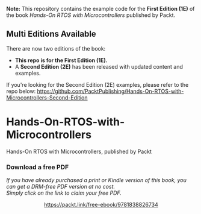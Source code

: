 **Note:** This repository contains the example code for the **First Edition (1E)** of the book *Hands-On RTOS with Microcontrollers* published by Packt.

## Multi Editions Available

There are now two editions of the book:

- **This repo is for the First Edition (1E).**
- A **Second Edition (2E)** has been released with updated content and examples.

If you're looking for the Second Edition (2E) examples, please refer to the repo below:
<a href="https://github.com/PacktPublishing/Hands-On-RTOS-with-Microcontrollers-Second-Edition">https://github.com/PacktPublishing/Hands-On-RTOS-with-Microcontrollers-Second-Edition</a>


# Hands-On-RTOS-with-Microcontrollers
 Hands-On RTOS with Microcontrollers, published by Packt
### Download a free PDF

 <i>If you have already purchased a print or Kindle version of this book, you can get a DRM-free PDF version at no cost.<br>Simply click on the link to claim your free PDF.</i>
<p align="center"> <a href="https://packt.link/free-ebook/9781838826734">https://packt.link/free-ebook/9781838826734 </a> </p>
